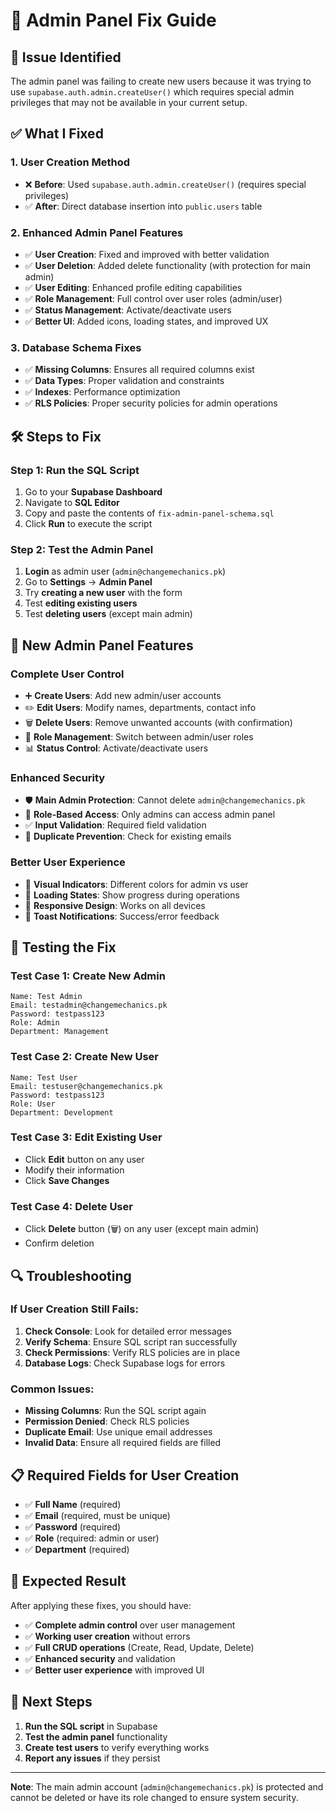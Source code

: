 # 🔧 Admin Panel Fix Guide

## 🚨 **Issue Identified**
The admin panel was failing to create new users because it was trying to use `supabase.auth.admin.createUser()` which requires special admin privileges that may not be available in your current setup.

## ✅ **What I Fixed**

### 1. **User Creation Method**
- ❌ **Before**: Used `supabase.auth.admin.createUser()` (requires special privileges)
- ✅ **After**: Direct database insertion into `public.users` table

### 2. **Enhanced Admin Panel Features**
- ✅ **User Creation**: Fixed and improved with better validation
- ✅ **User Deletion**: Added delete functionality (with protection for main admin)
- ✅ **User Editing**: Enhanced profile editing capabilities
- ✅ **Role Management**: Full control over user roles (admin/user)
- ✅ **Status Management**: Activate/deactivate users
- ✅ **Better UI**: Added icons, loading states, and improved UX

### 3. **Database Schema Fixes**
- ✅ **Missing Columns**: Ensures all required columns exist
- ✅ **Data Types**: Proper validation and constraints
- ✅ **Indexes**: Performance optimization
- ✅ **RLS Policies**: Proper security policies for admin operations

## 🛠️ **Steps to Fix**

### **Step 1: Run the SQL Script**
1. Go to your **Supabase Dashboard**
2. Navigate to **SQL Editor**
3. Copy and paste the contents of `fix-admin-panel-schema.sql`
4. Click **Run** to execute the script

### **Step 2: Test the Admin Panel**
1. **Login** as admin user (`admin@changemechanics.pk`)
2. Go to **Settings** → **Admin Panel**
3. Try **creating a new user** with the form
4. Test **editing existing users**
5. Test **deleting users** (except main admin)

## 🎯 **New Admin Panel Features**

### **Complete User Control**
- ➕ **Create Users**: Add new admin/user accounts
- ✏️ **Edit Users**: Modify names, departments, contact info
- 🗑️ **Delete Users**: Remove unwanted accounts (with confirmation)
- 🔄 **Role Management**: Switch between admin/user roles
- 📊 **Status Control**: Activate/deactivate users

### **Enhanced Security**
- 🛡️ **Main Admin Protection**: Cannot delete `admin@changemechanics.pk`
- 🔐 **Role-Based Access**: Only admins can access admin panel
- ✅ **Input Validation**: Required field validation
- 🚫 **Duplicate Prevention**: Check for existing emails

### **Better User Experience**
- 🎨 **Visual Indicators**: Different colors for admin vs user
- 🔄 **Loading States**: Show progress during operations
- 📱 **Responsive Design**: Works on all devices
- 🎵 **Toast Notifications**: Success/error feedback

## 🧪 **Testing the Fix**

### **Test Case 1: Create New Admin**
```
Name: Test Admin
Email: testadmin@changemechanics.pk
Password: testpass123
Role: Admin
Department: Management
```

### **Test Case 2: Create New User**
```
Name: Test User
Email: testuser@changemechanics.pk
Password: testpass123
Role: User
Department: Development
```

### **Test Case 3: Edit Existing User**
- Click **Edit** button on any user
- Modify their information
- Click **Save Changes**

### **Test Case 4: Delete User**
- Click **Delete** button (🗑️) on any user (except main admin)
- Confirm deletion

## 🔍 **Troubleshooting**

### **If User Creation Still Fails:**
1. **Check Console**: Look for detailed error messages
2. **Verify Schema**: Ensure SQL script ran successfully
3. **Check Permissions**: Verify RLS policies are in place
4. **Database Logs**: Check Supabase logs for errors

### **Common Issues:**
- **Missing Columns**: Run the SQL script again
- **Permission Denied**: Check RLS policies
- **Duplicate Email**: Use unique email addresses
- **Invalid Data**: Ensure all required fields are filled

## 📋 **Required Fields for User Creation**
- ✅ **Full Name** (required)
- ✅ **Email** (required, must be unique)
- ✅ **Password** (required)
- ✅ **Role** (required: admin or user)
- ✅ **Department** (required)

## 🎉 **Expected Result**
After applying these fixes, you should have:
- ✅ **Complete admin control** over user management
- ✅ **Working user creation** without errors
- ✅ **Full CRUD operations** (Create, Read, Update, Delete)
- ✅ **Enhanced security** and validation
- ✅ **Better user experience** with improved UI

## 🚀 **Next Steps**
1. **Run the SQL script** in Supabase
2. **Test the admin panel** functionality
3. **Create test users** to verify everything works
4. **Report any issues** if they persist

---

**Note**: The main admin account (`admin@changemechanics.pk`) is protected and cannot be deleted or have its role changed to ensure system security.
